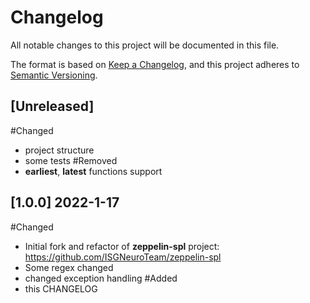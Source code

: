 # Changelog
All notable changes to this project will be documented in this file.

The format is based on [Keep a Changelog](https://keepachangelog.com/en/1.0.0/),
and this project adheres to [Semantic Versioning](https://semver.org/spec/v2.0.0.html).
## [Unreleased]
#Changed
- project structure
- some tests
#Removed
- **earliest**, **latest** functions support


## [1.0.0] 2022-1-17
#Changed
- Initial fork and refactor of **zeppelin-spl** project: https://github.com/ISGNeuroTeam/zeppelin-spl
- Some regex changed
- changed exception handling
#Added
- this CHANGELOG
